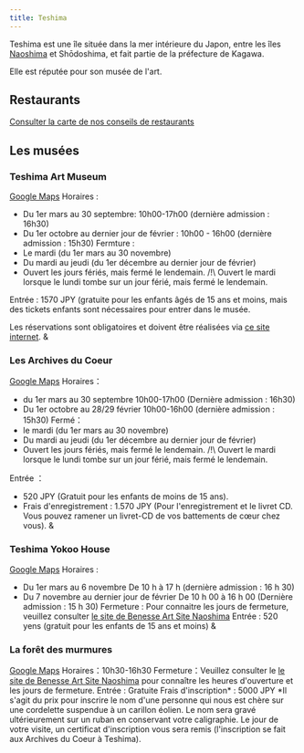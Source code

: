 ```yaml
---
title: Teshima
---
```


Teshima est une île située dans la mer intérieure du Japon, entre les îles [Naoshima](/fr/home/villes/naoshima) et Shōdoshima, et fait partie de la préfecture de Kagawa.

Elle est réputée pour son musée de l'art.

## Restaurants

[Consulter la carte de nos conseils de restaurants](https://www.google.com/maps/d/u/0/edit?mid=1aIoiKY0PjbiB5-P-VvhIc4yOxQiW5wk&usp=sharing)
## Les musées

### Teshima Art Museum
[Google Maps](https://maps.app.goo.gl/db2W5nZovEDEm2XZ7)
Horaires :
- Du 1er mars au 30 septembre: 10h00-17h00 (dernière admission : 16h30)
- Du 1er octobre au dernier jour de février : 10h00 - 16h00 (dernière admission : 15h30)
Fermture : 
- Le mardi (du 1er mars au 30 novembre)
- Du mardi au jeudi (du 1er décembre au dernier jour de février)
- Ouvert les jours fériés, mais fermé le lendemain.
/!\ Ouvert le mardi lorsque le lundi tombe sur un jour férié, mais fermé le lendemain.


Entrée : 1570 JPY (gratuite pour les enfants âgés de 15 ans et moins, mais des tickets enfants sont nécessaires pour entrer dans le musée.

Les réservations sont obligatoires et doivent être réalisées via [ce site internet](https://www.e-tix.jp/teshima/en/?_gl=1*1a4c1dw*_ga*MTIwMzM3NzAxMC4xNzA3MTg0NDIz*_ga_251YPPM1T3*MTcwNzE4NDQyMy4xLjEuMTcwNzE4NjQyOS42MC4wLjA.).
&


### Les Archives du Coeur
[Google Maps](https://maps.app.goo.gl/G32VECxLtjquNJfW7)
Horaires： 
- du 1er mars au 30 septembre 10h00-17h00 (Dernière admission : 16h30)
- Du 1er octobre au 28/29 février 10h00-16h00 (dernière admission : 15h30)
Fermé： 
- le mardi (du 1er mars au 30 novembre)
- Du mardi au jeudi (du 1er décembre au dernier jour de février)
- Ouvert les jours fériés, mais fermé le lendemain.
/!\ Ouvert le mardi lorsque le lundi tombe sur un jour férié, mais fermé le lendemain.

Entrée ： 
- 520 JPY (Gratuit pour les enfants de moins de 15 ans). 
- Frais d'enregistrement : 1.570 JPY (Pour l'enregistrement et le livret CD. Vous pouvez ramener un livret-CD de vos battements de cœur chez vous).
&

### Teshima Yokoo House
[Google Maps](https://maps.app.goo.gl/iT3jGboLFoG2p2i57)
Horaires : 
- Du 1er mars au 6 novembre De 10 h à 17 h (dernière admission : 16 h 30)
- Du 7 novembre au dernier jour de février De 10 h 00 à 16 h 00 (Dernière admission : 15 h 30)
Fermeture : Pour connaitre les jours de fermeture, veuillez consulter [le site de Benesse Art Site Naoshima](https://benesse-artsite.jp/en/calendar/)
Entrée : 520 yens (gratuit pour les enfants de 15 ans et moins)
&

### La forêt des murmures
[Google Maps](https://maps.app.goo.gl/iUfiBVzabWnw7zxi8)
Horaires：10h30-16h30
Fermeture：Veuillez consulter le [le site de Benesse Art Site Naoshima](https://benesse-artsite.jp/en/calendar/) pour connaître les heures d'ouverture et les jours de fermeture.
Entrée : Gratuite
Frais d'inscription* : 5000 JPY
*Il s'agit du prix pour inscrire le nom d'une personne qui nous est chère sur une cordelette suspendue à un carillon éolien. Le nom sera gravé ultérieurement sur un ruban en conservant votre caligraphie. Le jour de votre visite, un certificat d'inscription vous sera remis (l'inscription se fait aux Archives du Coeur à Teshima).

